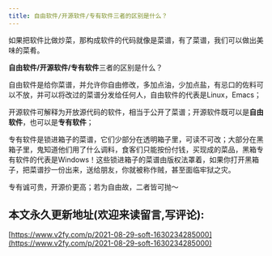 ```yaml
---
title: 自由软件/开源软件/专有软件三者的区别是什么？
---
```



如果把软件比做炒菜，那构成软件的代码就像是菜谱，有了菜谱，我们可以做出美味的菜肴。

**自由软件/开源软件/专有软件**三者的区别是什么？

自由软件是给你菜谱，并允许你自由修改，多加点油，少加点盐，有忌口的佐料可以不放，并可以将改过的菜谱分发给任何人，自由软件的代表是Linux，Emacs；

开源软件可解释为开放源代码的软件，相当于公开了菜谱；开源软件既可以是**自由软件**，也可以是**专有软件**；

专有软件是锁进箱子的菜谱，它们少部分在透明箱子里，可读不可改；大部分在黑箱子里，鬼知道他们用了什么调料，食客们只能按份付钱，买现成的菜品，黑箱专有软件的代表是Windows！这些锁进箱子的菜谱由版权法罩着，如果你打开黑箱子，把菜谱抄一份出来，送给朋友，你就被称作贼，甚至面临牢狱之灾。



专有诚可贵，开源价更高；若为自由故，二者皆可抛～








## 本文永久更新地址(欢迎来读留言,写评论):

[https://www.v2fy.com/p/2021-08-29-soft-1630234285000](https://www.v2fy.com/p/2021-08-29-soft-1630234285000)
